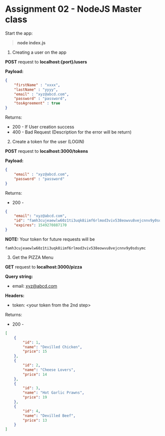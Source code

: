 # Assignment 02 - NodeJS Master class

Start the app:

> __node index.js__




1. Creating a user on the app

__POST__ request to __localhost:{port}/users__

__Payload:__
```json
{
	"firstName" : "xxxx",
	"lastName" : "yyyy",
	"email" : "xyz@abcd.com",
	"password" : "password",
	"tosAgreement" : true
}
```

Returns:
* 200 - If User creation success
* 400 - Bad Request (Description for the error will be return)


2. Create a token for the user (LOGIN)

__POST__ request to __localhost:3000/tokens__

__Payload:__
```json
{
	"email" : "xyz@abcd.com",
	"password" : "password"
}
```

Returns:
* 200 - 
```json
{
    "email": "xyz@abcd.com",
    "id": "famh3cujeaewlw60z1ti3uqk8iimf6rlmod3viv538eowvu8vejcnnv9y0sdsymc",
    "expires": 1549270887170
}
```
__NOTE:__
Your token for future requests will be
```
famh3cujeaewlw60z1ti3uqk8iimf6rlmod3viv538eowvu8vejcnnv9y0sdsymc
```


3. Get the PIZZA Menu

__GET__ request to __localhost:3000/pizza__

__Query string:__
* email: xyz@abcd.com

__Headers:__
* token: <your token from the 2nd step>

Returns:
* 200 - 
```json
[
    {
        "id": 1,
        "name": "Devilled Chicken",
        "price": 15
    },
    {
        "id": 2,
        "name": "Cheese Lovers",
        "price": 14
    },
    {
        "id": 3,
        "name": "Hot Garlic Prawns",
        "price": 19
    },
    {
        "id": 4,
        "name": "Devilled Beef",
        "price": 13
    }
]
```

